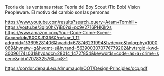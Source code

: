 Teoria de las ventanas rotas: Teoria del Boy Scout (Tio Bob)
Vision Peopleware. El motivo del cambio son las personas


https://www.youtube.com/results?search_query=Adam+Tornhill+
https://youtu.be/3gib0hKYjB0?si=pc9V2716PHKjlrXs
https://www.amazon.com/Your-Code-Crime-Scene-Second/dp/B0CSJR386C/ref=sr_1_1?adgrpid=153695281406&hvadid=678746231994&hvdev=c&hvlocphy=1000069&hvnetw=g&hvqmt=e&hvrand=5639003070776779202&hvtargid=kwd-300961744031&hydadcr=28014_14727854&keywords=code+as+a+crime+scene&qid=1707832576&sr=8-1

https://condor.depaul.edu/dmumaugh/OOT/Design-Principles/ocp.pdf